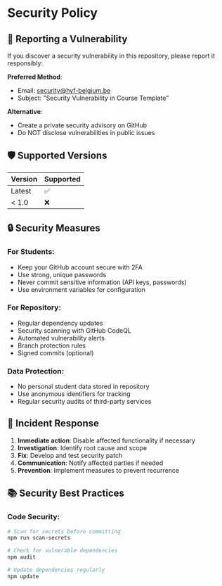 # Security Policy

## 📧 Reporting a Vulnerability

If you discover a security vulnerability in this repository, please report it responsibly:

**Preferred Method**: 

- Email: security@hyf-belgium.be
- Subject: "Security Vulnerability in Course Template"

**Alternative**:

- Create a private security advisory on GitHub
- Do NOT disclose vulnerabilities in public issues

## 🛡️ Supported Versions

| Version | Supported          |
| ------- | ------------------ |
| Latest  | ✅                 |
| < 1.0   | ❌                 |

## 🔒 Security Measures

### For Students:

- Keep your GitHub account secure with 2FA
- Use strong, unique passwords
- Never commit sensitive information (API keys, passwords)
- Use environment variables for configuration

### For Repository:

- Regular dependency updates
- Security scanning with GitHub CodeQL
- Automated vulnerability alerts
- Branch protection rules
- Signed commits (optional)

### Data Protection:

- No personal student data stored in repository
- Use anonymous identifiers for tracking
- Regular security audits of third-party services

## 🚨 Incident Response

1. **Immediate action**: Disable affected functionality if necessary
2. **Investigation**: Identify root cause and scope
3. **Fix**: Develop and test security patch
4. **Communication**: Notify affected parties if needed
5. **Prevention**: Implement measures to prevent recurrence

## 📚 Security Best Practices

### Code Security:

```bash
# Scan for secrets before committing
npm run scan-secrets

# Check for vulnerable dependencies
npm audit

# Update dependencies regularly
npm update